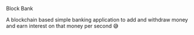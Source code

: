 Block Bank

A blockchain based simple banking application to add and withdraw money and earn interest on that money per second 😅
